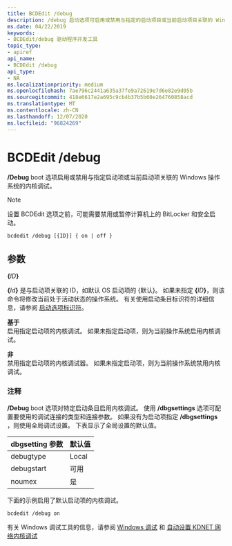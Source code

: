 ```yaml
---
title: BCDEdit /debug
description: /debug 启动选项可启用或禁用与指定的启动项目或当前启动项目关联的 Windows 操作系统的内核调试。
ms.date: 04/22/2019
keywords:
- BCDEdit/debug 驱动程序开发工具
topic_type:
- apiref
api_name:
- BCDEdit /debug
api_type:
- NA
ms.localizationpriority: medium
ms.openlocfilehash: 7ae796c2441a635a37fe9a72619e7d6e82e9d05b
ms.sourcegitcommit: 418e6617e2a695c9cb4b37b5b60e264760858acd
ms.translationtype: MT
ms.contentlocale: zh-CN
ms.lasthandoff: 12/07/2020
ms.locfileid: "96824269"
---
```

# <a name="bcdedit-debug"></a>BCDEdit /debug


**/Debug** boot 选项启用或禁用与指定启动项或当前启动项关联的 Windows 操作系统的内核调试。

> [!NOTE]
> 设置 BCDEdit 选项之前，可能需要禁用或暂停计算机上的 BitLocker 和安全启动。


``` syntax
bcdedit /debug [{ID}] { on | off }
```

<a name="parameters"></a>参数
----------

**{**<em>ID</em>**}**   

**{**<em>Id</em>**}** 是与启动项关联的 ID，如默认 OS 启动项的 {默认}。 如果未指定 **{**<em>ID</em>**}**，则该命令将修改当前处于活动状态的操作系统。 有关使用启动条目标识符的详细信息，请参阅 [启动选项标识符](boot-options-identifiers.md)。

 **基于**   
启用指定启动项的内核调试。 如果未指定启动项，则为当前操作系统启用内核调试。

**非**   
禁用指定启动项的内核调试器。 如果未指定启动项，则为当前操作系统禁用内核调试。

### <a name="comments"></a>注释

**/Debug** boot 选项对特定启动条目启用内核调试。 使用 **/dbgsettings** 选项可配置要使用的调试连接的类型和连接参数。 如果没有为启动项指定 **/dbgsettings** ，则使用全局调试设置。 下表显示了全局设置的默认值。

|dbgsetting 参数|默认值|
|--- |--- |
|debugtype|Local|
|debugstart|可用|
|noumex|是|


下面的示例启用了默认启动项的内核调试。

```console
bcdedit /debug on 
```

有关 Windows 调试工具的信息，请参阅 [Windows 调试](../debugger/index.md) 和 [自动设置 KDNET 网络内核调试](../debugger/setting-up-a-network-debugging-connection-automatically.md)
